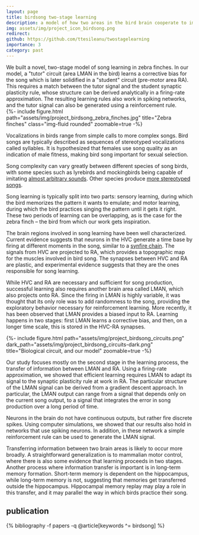 ```yaml
---
layout: page
title: birdsong two-stage learning
description: a model of how two areas in the bird brain cooperate to improve learning
img: assets/img/project_icon_birdsong.png
redirect: 
github: https://github.com/ttesileanu/twostagelearning
importance: 3
category: past
---
```


<div class="row justify-content-sm-center">
    <div class="col-sm-6 mt-3 mt-md-0">
        We built a novel, two-stage model of song learning in zebra finches. In our
        model, a "tutor" circuit (area LMAN in the bird) learns a corrective bias for
        the song which is later solidified in a "student" circuit (pre-motor area RA).
        This requires a match between the tutor signal and the student synaptic
        plasticity rule, whose structure can be derived analytically in a firing-rate
        approximation. The resulting learning rules also work in spiking networks, and
        the tutor signal can also be generated using a reinforcement rule.
    </div>
    <div class="col-sm-6 mt-3 mt-md-0">
        {%- include figure.html path="assets/img/project_birdsong_zebra_finches.jpg" title="Zebra finches" class="img-fluid rounded" zoomable=true -%}
    </div>
</div>

Vocalizations in birds range from simple calls to more complex songs. Bird songs are
typically described as sequences of stereotyped vocalizations called syllables. It is
hypothesized that females use song quality as an indication of male fitness, making bird
song important for sexual selection.

Song complexity can vary greatly between different species of song birds, with some
species such as lyrebirds and mockingbirds being capable of imitating
[almost arbitrary sounds](https://www.youtube.com/watch?v=VjE0Kdfos4Y). Other species
produce [more stereotyped songs](https://www.youtube.com/watch?v=XNCYAZcDuGQ).

Song learning is typically split into two parts: sensory learning, during which the bird
memorizes the pattern it wants to emulate; and motor learning, during which the bird
practices singing the pattern until it gets it right. These two periods of learning can
be overlapping, as is the case for the zebra finch – the bird from which our work gets
inspiration.

The brain regions involved in song learning have been well characterized. Current
evidence suggests that neurons in the HVC generate a time base by firing at different
moments in the song, similar to a [synfire chain](http://www.scholarpedia.org/article/Synfire_chains).
The signals from HVC are projected to RA, which provides a topographic map for the
muscles involved in bird song. The synapses between HVC and RA are plastic, and
experimental evidence suggests that they are the ones responsible for song learning.

While HVC and RA are necessary and sufficient for song production, successful learning
also requires another brain area called LMAN, which also projects onto RA. Since the
firing in LMAN is highly variable, it was thought that its only role was to add
randomness to the song, providing the exploratory behavior necessary for reinforcement
learning. More recently, it has been observed that LMAN provides a biased input to RA.
Learning happens in two stages: first LMAN learns a corrective bias, and then, on a
longer time scale, this is stored in the HVC-RA synapses.

<div class="row justify-content-sm-center">
    <div class="col-sm-10 mt-3 mt-md-0">
        {%- include figure.html path="assets/img/project_birdsong_circuits.png" dark_path="assets/img/project_birdsong_circuits-dark.png" title="Biological circuit, and our model" zoomable=true -%}
    </div>
</div>

Our study focuses mostly on the second stage in the learning process, the transfer of
information between LMAN and RA. Using a firing-rate approximation, we showed that
efficient learning requires LMAN to adapt its signal to the synaptic plasticity rule at
work in RA. The particular structure of the LMAN signal can be derived from a gradient
descent approach. In particular, the LMAN output can range from a signal that depends
only on the current song output, to a signal that integrates the error in song
production over a long period of time.

Neurons in the brain do not have continuous outputs, but rather fire discrete spikes.
Using computer simulations, we showed that our results also hold in networks that use
spiking neurons. In addition, in these network a simple reinforcement rule can be used
to generate the LMAN signal.

Transferring information between two brain areas is likely to occur more broadly. A
straightforward generalization is to mammalian motor control, where there is also some
evidence that learning proceeds in two stages. Another process where information
transfer is important is in long-term memory formation. Short-term memory is dependent
on the hippocampus, while long-term memory is not, suggesting that memories get
transferred outside the hippocampus. Hippocampal memory replay may play a role in this
transfer, and it may parallel the way in which birds practice their song.

<div class="publications">
    <h2>publication</h2>
    {% bibliography -f papers -q @article[keywords ^= birdsong] %}
</div>
